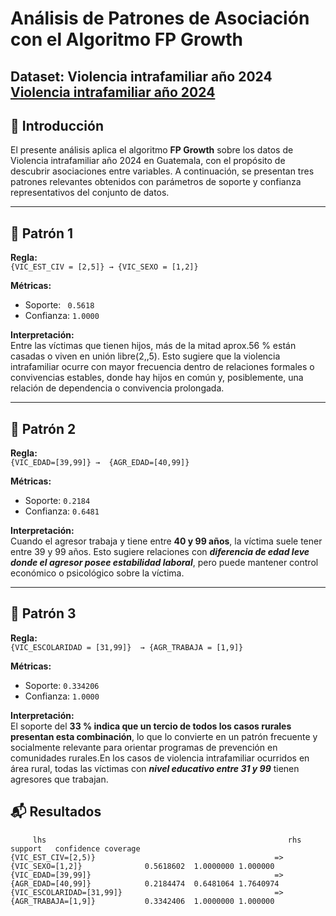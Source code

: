# Análisis de Patrones de Asociación con el Algoritmo FP Growth  
**Dataset:** Violencia intrafamiliar año 2024   
[Violencia intrafamiliar año 2024](https://datos.ine.gob.gt/dataset/violencia-intrafamiliar/resource/73875737-52c9-41b3-accf-37b44e534bec)
---

## 📘 Introducción
El presente análisis aplica el algoritmo **FP Growth** sobre los datos de Violencia intrafamiliar año 2024 en Guatemala, con el propósito de descubrir asociaciones entre variables. A continuación, se presentan tres patrones relevantes obtenidos con parámetros de soporte y confianza representativos del conjunto de datos.

---

## 🔹 Patrón 1
**Regla:**  
`{VIC_EST_CIV = [2,5]} → {VIC_SEXO = [1,2]}`  

**Métricas:**  
- Soporte: ` 0.5618`  
- Confianza: `1.0000`  

**Interpretación:**  
Entre las víctimas que tienen hijos, más de la mitad aprox.56 % están casadas o viven en unión libre(2,,5). Esto sugiere que la violencia intrafamiliar ocurre con mayor frecuencia dentro de relaciones formales o convivencias estables, donde hay hijos en común y, posiblemente, una relación de dependencia o convivencia prolongada.

---

## 🔹 Patrón 2
**Regla:**  
`{VIC_EDAD=[39,99]} →  {AGR_EDAD=[40,99]}`  

**Métricas:**  
- Soporte: `0.2184`  
- Confianza: `0.6481`  

**Interpretación:**  
Cuando el agresor trabaja y tiene entre **40 y 99  años**, la víctima suele tener entre 39 y 99 años. Esto sugiere relaciones con ***diferencia de edad leve donde el agresor posee estabilidad laboral***, pero puede mantener control económico o psicológico sobre la víctima.


---

## 🔹 Patrón 3
**Regla:**  
`{VIC_ESCOLARIDAD = [31,99]}  → {AGR_TRABAJA = [1,9]}`  

**Métricas:**  
- Soporte: `0.334206`  
- Confianza: `1.0000`  

**Interpretación:**  
El soporte del **33 % indica que un tercio de todos los casos rurales presentan esta combinación**, lo que lo convierte en un patrón frecuente y socialmente relevante para orientar programas de prevención en comunidades rurales.En los casos de violencia intrafamiliar ocurridos en área rural, todas las víctimas con ***nivel educativo entre 31 y 99*** tienen agresores que trabajan.



## 📬 Resultados 
```
     lhs                                                      rhs                           support   confidence coverage        
{VIC_EST_CIV=[2,5)}                                        => {VIC_SEXO=[1,2]}              0.5618602  1.0000000 1.000000
{VIC_EDAD=[39,99]}                                         => {AGR_EDAD=[40,99]}            0.2184474  0.6481064 1.7640974  
{VIC_ESCOLARIDAD=[31,99]}                                  => {AGR_TRABAJA=[1,9]}           0.3342406  1.0000000 1.000000  

```

